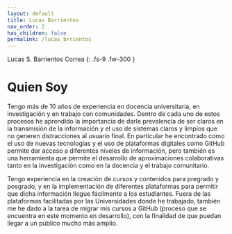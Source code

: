 ```yaml
---
layout: default
title: Lucas Barrientos
nav_order: 2
has_children: false
permalink: /lucas_brrientos
---
```


Lucas S. Barrientos Correa
{: .fs-9 .fw-300 }

# Quien Soy

Tengo más de 10 años de experiencia en docencia universitaria, en investigación y en trabajo con comunidades. Dentro de cada uno de estos procesos he aprendido la importancia de darle prevalencia de ser claros en la transmisión de la información y el uso de sistemas claros y limpios que no generen distracciones al usuario final. En particular he encontrado como el uso de nuevas tecnologías y el uso de plataformas digitales como GitHub permite dar acceso a diferentes niveles de información, pero también es una herramienta que permite el desarrollo de aproximaciones colaborativas tanto en la investigación como en la docencia y el trabajo comunitario. 

Tengo experiencia en la creación de cursos y contenidos para pregrado y posgrado, y en la implementación de diferentes plataformas para permitir que dicha información llegue fácilmente a los estudiantes. Fuera de las plataformas facilitadas por las Universidades donde he trabajado, también me he dado a la tarea de migrar mis cursos a GitHub (proceso que se encuentra en este momento en desarrollo), con la finalidad de que puedan llegar a un público mucho más amplio.

